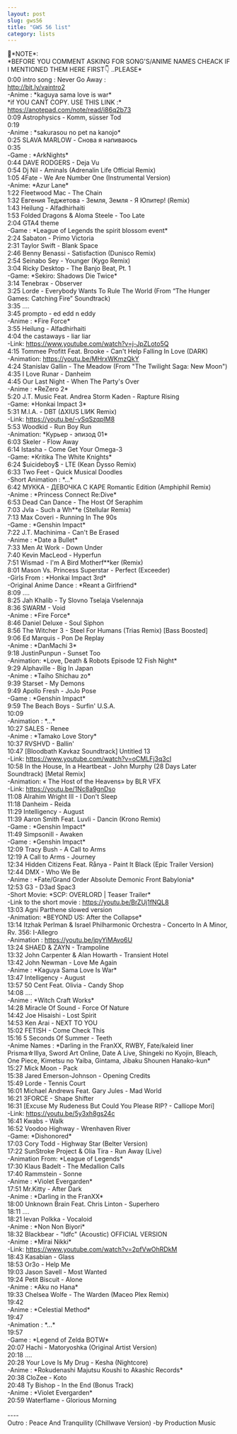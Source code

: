 ```yaml
---
layout: post
slug: gws56
title: "GWS 56 list"
category: lists
---
```

<p>📌*NOTE*:<br>
*BEFORE YOU COMMENT ASKING FOR SONG'S/ANIME NAMES CHEACK IF I MENTIONED THEM HERE FIRST👇 ..PLEASE*<br>
0:00 intro song : Never Go Away :<br>
<a href="http://bit.ly/vaintro2">http://bit.ly/vaintro2</a><br>
-Anime : *kaguya sama love is war*<br>
*if YOU CANT COPY. USE THIS LINK :*<br>
<a href="https://anotepad.com/note/read/i86q2b73">https://anotepad.com/note/read/i86q2b73</a><br>
0:09 Astrophysics - Komm, süsser Tod<br>
0:19<br>
-Anime : *sakurasou no pet na kanojo*<br>
0:25 SLAVA MARLOW - Снова я напиваюсь<br>
0:35<br>
-Game : *ArkNights*<br>
0:44 DAVE RODGERS - Deja Vu<br>
0:54 Dj Nil - Aminals (Adrenalin Life Official Remix)<br>
1:05 4Fate - We Are Number One (Instrumental Version)<br>
-Anime: *Azur Lane*<br>
1:22 Fleetwood Mac - The Chain<br>
1:32 Евгения Теджетова - Земля, Земля - Я Юпитер! (Remix)<br>
1:43 Heilung - Alfadhirhaiti<br>
1:53 Folded Dragons & Aloma Steele - Too Late<br>
2:04 GTA4 theme<br>
-Game : *League of Legends the spirit blossom event*<br>
2:24 Sabaton - Primo Victoria<br>
2:31 Taylor Swift - Blank Space<br>
2:46 Benny Benassi - Satisfaction (Dunisco Remix)<br>
2:54 Seinabo Sey - Younger (Kygo Remix)<br>
3:04 Ricky Desktop - The Banjo Beat, Pt. 1<br>
-Game: *Sekiro: Shadows Die Twice*<br>
3:14 Tenebrax - Observer<br>
3:25 Lorde - Everybody Wants To Rule The World (From “The Hunger Games: Catching Fire” Soundtrack)<br>
3:35 ....<br>
3:45 prompto - ed edd n eddy<br>
-Anime : *Fire Force*<br>
3:55 Heilung - Alfadhirhaiti<br>
4:04 the castaways - liar liar<br>
-Link: <a href="https://www.youtube.com/watch?v=j-JpZLoto5Q">https://www.youtube.com/watch?v=j-JpZLoto5Q</a><br>
4:15 Tommee Profitt Feat. Brooke - Can't Help Falling In Love (DARK)<br>
-Animation: <a href="https://youtu.be/MHrxWKmzQkY">https://youtu.be/MHrxWKmzQkY</a><br>
4:24 Stanislav Gallin - The Meadow (From "The Twilight Saga: New Moon")<br>
4:35 I Love Runar - Danheim<br>
4:45 Our Last Night - When The Party's Over<br>
-Anime : *ReZero 2*<br>
5:20 J.T. Music Feat. Andrea Storm Kaden - Rapture Rising<br>
-Game: *Honkai Impact 3*<br>
5:31 M.I.A. - DBT (∆XIUS LIИK Remix)<br>
-Link: <a href="https://youtu.be/-vSqSzqplM8">https://youtu.be/-vSqSzqplM8</a><br>
5:53 Woodkid - Run Boy Run<br>
-Animation: *Курьер - эпизод 01*<br>
6:03 Skeler - Flow Away<br>
6:14 Istasha - Come Get Your Omega-3<br>
-Game: *Kritika The White Knights*<br>
6:24 $uicideboy$ - LTE (Kean Dysso Remix)<br>
6:33 Two Feet - Quick Musical Doodles<br>
-Short Animation : *...*<br>
6:42 МУККА - ДЕВОЧКА С КАРЕ Romantic Edition (Amphiphil Remix)<br>
-Anime : *Princess Connect Re:Dive*<br>
6:53 Dead Can Dance - The Host Of Seraphim<br>
7:03 Jvla - Such a Wh**e (Stellular Remix)<br>
7:13 Max Coveri - Running In The 90s<br>
-Game : *Genshin Impact*<br>
7:22 J.T. Machinima - Can't Be Erased<br>
-Anime : *Date a Bullet*<br>
7:33 Men At Work - Down Under<br>
7:40 Kevin MacLeod - Hyperfun<br>
7:51 Wismad - I'm A Bird Motherf**ker (Remix)<br>
8:01 Mason Vs. Princess Superstar - Perfect (Exceeder)<br>
-Girls From : *Honkai Impact 3rd*<br>
-Original Anime Dance : *Reant a Girlfriend*<br>
8:09 ....<br>
8:25 Jah Khalib - Ty Slovno Tselaja Vselennaja<br>
8:36 SWARM - Void<br>
-Anime : *Fire Force*<br>
8:46 Daniel Deluxe - Soul Siphon<br>
8:56 The Witcher 3 - Steel For Humans (Trias Remix) [Bass Boosted]<br>
9:06 Ed Marquis - Pon De Replay<br>
-Anime : *DanMachi 3*<br>
9:18 JustinPunpun - Sunset Too<br>
-Animation: *Love, Death & Robots Episode 12 Fish Night*<br>
9:29 Alphaville - Big In Japan<br>
-Anime : *Taiho Shichau zo*<br>
9:39 Starset - My Demons<br>
9:49 Apollo Fresh - JoJo Pose<br>
-Game : *Genshin Impact*<br>
9:59 The Beach Boys - Surfin' U.S.A.<br>
10:09<br>
-Animation : *...*<br>
10:27 SALES - Renee<br>
-Anime : *Tamako Love Story*<br>
10:37 RVSHVD - Ballin'<br>
10:47 [Bloodbath Kavkaz Soundtrack] Untitled 13<br>
-Link: <a href="https://www.youtube.com/watch?v=oCMLFj3q3cI">https://www.youtube.com/watch?v=oCMLFj3q3cI</a><br>
10:58 In the House, In a Heartbeat - John Murphy (28 Days Later Soundtrack) [Metal Remix]<br>
-Animation: « The Host of the Heavens» by BLR VFX<br>
-Link: <a href="https://youtu.be/1Nc8a9gnDso">https://youtu.be/1Nc8a9gnDso</a><br>
11:08 Alrahim Wright III - I Don't Sleep<br>
11:18 Danheim - Reida<br>
11:29 Intelligency - August<br>
11:39 Aaron Smith Feat. Luvli - Dancin (Krono Remix)<br>
-Game : *Genshin Impact*<br>
11:49 Simpsonill - Awaken<br>
-Game : *Genshin Impact*<br>
12:09 Tracy Bush - A Call to Arms<br>
12:19 A Call to Arms - Journey<br>
12:34 Hidden Citizens Feat. Rånya - Paint It Black (Epic Trailer Version)<br>
12:44 DMX - Who We Be<br>
-Anime : *Fate/Grand Order Absolute Demonic Front Babylonia*<br>
12:53 G3 - D3ad Spac3<br>
-Short Movie: *SCP: OVERLORD | Teaser Trailer*<br>
-Link to the short movie : <a href="https://youtu.be/BrZUj1fNQL8">https://youtu.be/BrZUj1fNQL8</a><br>
13:03 Agni Parthene slowed version<br>
-Animation: *BEYOND US: After the Collapse*<br>
13:14 Itzhak Perlman & Israel Philharmonic Orchestra - Concerto In A Minor, Rv. 356: I-Allegro<br>
-Animation : <a href="https://youtu.be/jpyYiMAvo6U">https://youtu.be/jpyYiMAvo6U</a><br>
13:24 SHAED & ZAYN - Trampoline<br>
13:32 John Carpenter & Alan Howarth - Transient Hotel<br>
13:42 John Newman - Love Me Again<br>
-Anime : *Kaguya Sama Love Is War*<br>
13:47 Intelligency - August<br>
13:57 50 Cent Feat. Olivia - Candy Shop<br>
14:08 ....<br>
-Anime : *Witch Craft Works*<br>
14:28 Miracle Of Sound - Force Of Nature<br>
14:42 Joe Hisaishi - Lost Spirit<br>
14:53 Ken Arai - NEXT TO YOU<br>
15:02 FETISH - Come Check This<br>
15:16 5 Seconds Of Summer - Teeth<br>
-Anime Names : *Darling in the FranXX, RWBY, Fate/kaleid liner Prisma☆Illya, Sword Art Online, Date A Live, Shingeki no Kyojin, Bleach, One Piece, Kimetsu no Yaiba, Gintama, Jibaku Shounen Hanako-kun*<br>
15:27 Mick Moon - Pack<br>
15:38 Jared Emerson-Johnson - Opening Credits<br>
15:49 Lorde - Tennis Court<br>
16:01 Michael Andrews Feat. Gary Jules - Mad World<br>
16:21 3FORCE - Shape Shifter<br>
16:31 [Excuse My Rudeness But Could You Please RIP? - Calliope Mori]<br>
-Link: <a href="https://youtu.be/5y3xh8gs24c">https://youtu.be/5y3xh8gs24c</a><br>
16:41 Kwabs - Walk<br>
16:52 Voodoo Highway - Wrenhaven River<br>
-Game: *Dishonored*<br>
17:03 Cory Todd - Highway Star (Belter Version)<br>
17:22 SunStroke Project & Olia Tira - Run Away (Live)<br>
-Animation From: *League of Legends*<br>
17:30 Klaus Badelt - The Medallion Calls<br>
17:40 Rammstein - Sonne<br>
-Anime : *Violet Evergarden*<br>
17:51 Mr.Kitty - After Dark<br>
-Anime : *Darling in the FranXX*<br>
18:00 Unknown Brain Feat. Chris Linton - Superhero<br>
18:11 ....<br>
18:21 Ievan Polkka - Vocaloid<br>
-Anime : *Non Non Biyori*<br>
18:32 Blackbear - "Idfc" (Acoustic) OFFICIAL VERSION<br>
-Anime : *Mirai Nikki*<br>
-Link: <a href="https://www.youtube.com/watch?v=2pfVwOhRDkM">https://www.youtube.com/watch?v=2pfVwOhRDkM</a><br>
18:43 Kasabian - Glass<br>
18:53 Or3o - Help Me<br>
19:03 Jason Savell - Most Wanted<br>
19:24 Petit Biscuit - Alone<br>
-Anime : *Aku no Hana*<br>
19:33 Chelsea Wolfe - The Warden (Maceo Plex Remix)<br>
19:42<br>
-Anime : *Celestial Method*<br>
19:47<br>
-Animation : *...*<br>
19:57<br>
-Game : *Legend of Zelda BOTW*<br>
20:07 Hachi - Matoryoshka (Original Artist Version)<br>
20:18 ....<br>
20:28 Your Love Is My Drug - Kesha (Nightcore)<br>
-Anime : *Rokudenashi Majutsu Koushi to Akashic Records*<br>
20:38 CloZee - Koto<br>
20:48 Ty Bishop - In the End (Bonus Track)<br>
-Anime : *Violet Evergarden*<br>
20:59 Waterflame - Glorious Morning<br>
<br>
----<br>
Outro : Peace And Tranquility (Chillwave Version) -by Production Music</p>
